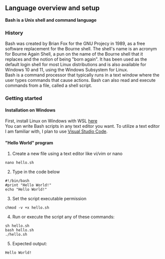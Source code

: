 
## Language overview and setup
**Bash is a Unix shell and command language**
### History


Bash was created by Brian Fox for the GNU Projecy in 1989, as a free software replacement for the Bourne shell. The shell's name is an acronym for Bourne Again Shell, a pun on the name of the Bourne shell that it replaces and the notion of being "born again". It has been used as the default login shell for most Linux distributions and is also available for Windows 10 and 11, using the Windows Subsystem for Linux.\
Bash is a command processor that typically runs in a text window where the user types commands that cause actions. Bash can also read and execute commands from a file, called a shell script.
### Getting started
#### Installation on Windows
First, install Linux on Windows with WSL [here](https://learn.microsoft.com/en-us/windows/wsl/install)\
You can write Bash scripts in any text editor you want. To utilize a text editor I am familiar with, I plan to use [Visual Studio Code](https://code.visualstudio.com/).

#### "Hello World" program
1. Create a new file using a text editor like vi/vim or nano
```
nano hello.sh
```
2. Type in the code below
```
#!/bin/bash
#print "Hello World!"
echo "Hello World!"
```
3. Set the script executable permission
```
chmod -v +x hello.sh
```
4. Run or execute the script any of these commands:
```
sh hello.sh
bash hello.sh
./hello.sh
```
5. Expected output:
```
Hello World!
```
